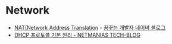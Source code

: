 # Network

- [NAT(Network Address Translation](https://m.blog.naver.com/PostView.nhn?blogId=scw0531&logNo=221334568848&proxyReferer=https%3A%2F%2Fwww.facebook.com%2F) - [꿈꾸는 개발자 네이버 블로그](https://m.blog.naver.com/PostList.nhn?blogId=scw0531)
- [DHCP 프로토콜 기본 원리 - NETMANIAS TECH-BLOG](https://www.netmanias.com/ko/post/blog/5348/dhcp-ip-allocation-network-protocol/understanding-the-basic-operations-of-dhcp)

